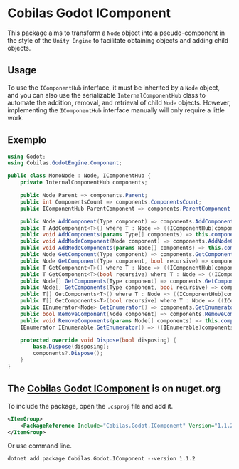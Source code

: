 # Cobilas Godot IComponent
This package aims to transform a `Node` object into a pseudo-component in the style of the `Unity Engine` to facilitate obtaining objects and adding child objects.

## Usage
To use the `IComponentHub` interface, it must be inherited by a `Node` object, and you can also use the serializable `InternalComponentHub` class to automate the addition, removal, and retrieval of child `Node` objects.
However, implementing the `IComponentHub` interface manually will only require a little work.

## Exemplo
```c#
using Godot;
using Cobilas.GodotEngine.Component;

public class MonoNode : Node, IComponentHub {
    private InternalComponentHub components;

    public Node Parent => components.Parent;
    public int ComponentsCount => components.ComponentsCount;
    public IComponentHub ParentComponent => components.ParentComponent;

    public Node AddComponent(Type component) => components.AddComponent(component);
    public T AddComponent<T>() where T : Node => ((IComponentHub)components).AddComponent<T>();
    public void AddComponents(params Type[] components) => this.components.AddComponents(components);
    public void AddNodeComponent(Node component) => components.AddNodeComponent(component);
    public void AddNodeComponents(params Node[] components) => this.components.AddNodeComponents(components);
    public Node GetComponent(Type component) => components.GetComponent(component);
    public Node GetComponent(Type component, bool recursive) => components.GetComponent(component, recursive);
    public T GetComponent<T>() where T : Node => ((IComponentHub)components).GetComponent<T>();
    public T GetComponent<T>(bool recursive) where T : Node => ((IComponentHub)components).GetComponent<T>(recursive);
    public Node[] GetComponents(Type component) => components.GetComponents(component);
    public Node[] GetComponents(Type component, bool recursive) => components.GetComponents(component, recursive);
    public T[] GetComponents<T>() where T : Node => ((IComponentHub)components).GetComponents<T>();
    public T[] GetComponents<T>(bool recursive) where T : Node => ((IComponentHub)components).GetComponents<T>(recursive);
    public IEnumerator<Node> GetEnumerator() => components.GetEnumerator();
    public bool RemoveComponent(Node component) => components.RemoveComponent(component);
    public void RemoveComponents(params Node[] components) => this.components.RemoveComponents(components);
    IEnumerator IEnumerable.GetEnumerator() => ((IEnumerable)components).GetEnumerator();

    protected override void Dispose(bool disposing) {
        base.Dispose(disposing);
        components?.Dispose();
    }
}
```

## The [Cobilas Godot IComponent](https://www.nuget.org/packages/Cobilas.Godot.IComponent/) is on nuget.org
To include the package, open the `.csproj` file and add it.
```xml
<ItemGroup>
	<PackageReference Include="Cobilas.Godot.IComponent" Version="1.1.2" />
</ItemGroup>
```
Or use command line.
```
dotnet add package Cobilas.Godot.IComponent --version 1.1.2
```